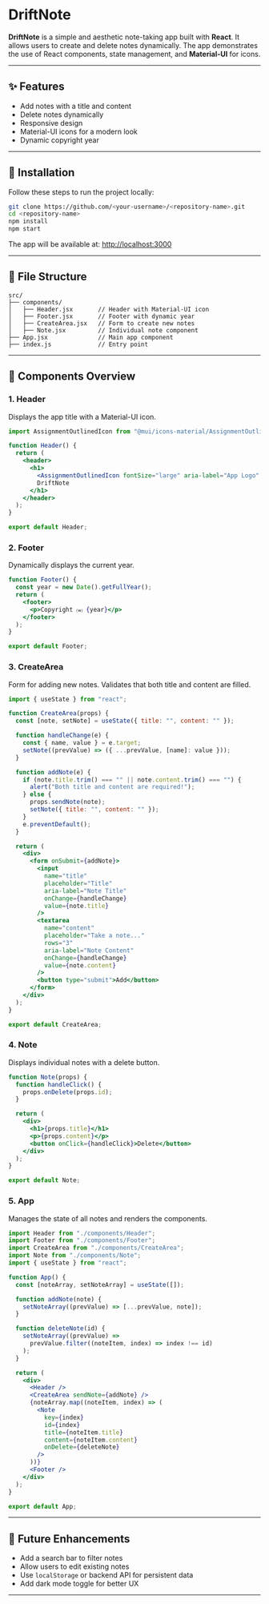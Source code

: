 # DriftNote

**DriftNote** is a simple and aesthetic note-taking app built with **React**. It allows users to create and delete notes dynamically. The app demonstrates the use of React components, state management, and **Material-UI** for icons.

---

## ✨ Features

- Add notes with a title and content
- Delete notes dynamically
- Responsive design
- Material-UI icons for a modern look
- Dynamic copyright year

---

## 🚀 Installation

Follow these steps to run the project locally:

```bash
git clone https://github.com/<your-username>/<repository-name>.git
cd <repository-name>
npm install
npm start
```

The app will be available at: [http://localhost:3000](http://localhost:3000)

---

## 📁 File Structure

```
src/
├── components/
│   ├── Header.jsx       // Header with Material-UI icon
│   ├── Footer.jsx       // Footer with dynamic year
│   ├── CreateArea.jsx   // Form to create new notes
│   ├── Note.jsx         // Individual note component
├── App.jsx              // Main app component
├── index.js             // Entry point
```

---

## 🧩 Components Overview

### 1. Header

Displays the app title with a Material-UI icon.

```jsx
import AssignmentOutlinedIcon from "@mui/icons-material/AssignmentOutlined";

function Header() {
  return (
    <header>
      <h1>
        <AssignmentOutlinedIcon fontSize="large" aria-label="App Logo" />
        DriftNote
      </h1>
    </header>
  );
}

export default Header;
```

### 2. Footer

Dynamically displays the current year.

```jsx
function Footer() {
  const year = new Date().getFullYear();
  return (
    <footer>
      <p>Copyright ⒲ {year}</p>
    </footer>
  );
}

export default Footer;
```

### 3. CreateArea

Form for adding new notes. Validates that both title and content are filled.

```jsx
import { useState } from "react";

function CreateArea(props) {
  const [note, setNote] = useState({ title: "", content: "" });

  function handleChange(e) {
    const { name, value } = e.target;
    setNote((prevValue) => ({ ...prevValue, [name]: value }));
  }

  function addNote(e) {
    if (note.title.trim() === "" || note.content.trim() === "") {
      alert("Both title and content are required!");
    } else {
      props.sendNote(note);
      setNote({ title: "", content: "" });
    }
    e.preventDefault();
  }

  return (
    <div>
      <form onSubmit={addNote}>
        <input
          name="title"
          placeholder="Title"
          aria-label="Note Title"
          onChange={handleChange}
          value={note.title}
        />
        <textarea
          name="content"
          placeholder="Take a note..."
          rows="3"
          aria-label="Note Content"
          onChange={handleChange}
          value={note.content}
        />
        <button type="submit">Add</button>
      </form>
    </div>
  );
}

export default CreateArea;
```

### 4. Note

Displays individual notes with a delete button.

```jsx
function Note(props) {
  function handleClick() {
    props.onDelete(props.id);
  }

  return (
    <div>
      <h1>{props.title}</h1>
      <p>{props.content}</p>
      <button onClick={handleClick}>Delete</button>
    </div>
  );
}

export default Note;
```

### 5. App

Manages the state of all notes and renders the components.

```jsx
import Header from "./components/Header";
import Footer from "./components/Footer";
import CreateArea from "./components/CreateArea";
import Note from "./components/Note";
import { useState } from "react";

function App() {
  const [noteArray, setNoteArray] = useState([]);

  function addNote(note) {
    setNoteArray((prevValue) => [...prevValue, note]);
  }

  function deleteNote(id) {
    setNoteArray((prevValue) =>
      prevValue.filter((noteItem, index) => index !== id)
    );
  }

  return (
    <div>
      <Header />
      <CreateArea sendNote={addNote} />
      {noteArray.map((noteItem, index) => (
        <Note
          key={index}
          id={index}
          title={noteItem.title}
          content={noteItem.content}
          onDelete={deleteNote}
        />
      ))}
      <Footer />
    </div>
  );
}

export default App;
```

---

## 🔮 Future Enhancements

- Add a search bar to filter notes
- Allow users to edit existing notes
- Use `localStorage` or backend API for persistent data
- Add dark mode toggle for better UX

---

